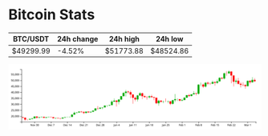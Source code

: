 # Bitcoin Stats

BTC/USDT|24h change|24h high|24h low|
|---|---|---|---|
|$49299.99|-4.52%|$51773.88|$48524.86|

<img src="./chart.svg">
